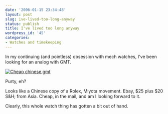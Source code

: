 ```yaml
---
date: '2006-01-15 23:34:48'
layout: post
slug: ive-lived-too-long-anyway
status: publish
title: I've lived too long anyway
wordpress_id: '45'
categories:
- Watches and timekeeping
---
```


In my continuing (and pointless) obsession with mech watches, I've been looking for an analog with GMT.

[![Cheap chinese gmt](http://www.phfactor.net/pics/watches/alpha.jpg)](http://www.network54.com/Forum/78440/thread/1137011053/)

Purty, eh?

Looks like a Chinese copy of a Rolex, Miyota movement. Ebay, $25 plus $20 S&H; from Asia. Cheap, in the mail, and am I looking forward to it.

Clearly, this whole watch thing has gotten a bit out of hand.
